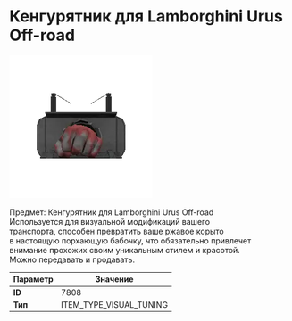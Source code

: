# Кенгурятник для Lamborghini Urus Off-road

![Item Image](../img/7808.webp?raw=true)

Предмет: Кенгурятник для Lamborghini Urus Off-road<br>Используется для визуальной модификаций вашего<br>транспорта, способен превратить ваше ржавое корыто<br>в настоящую порхающую бабочку, что обязательно привлечет<br>внимание прохожих своим уникальным стилем и красотой.<br>Можно передавать и продавать.


| Параметр | Значение |
|----------|----------|
| **ID** | 7808 |
| **Тип** | ITEM_TYPE_VISUAL_TUNING |

